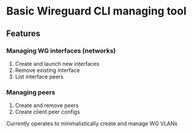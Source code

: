 # Basic Wireguard CLI managing tool

## Features

### Managing WG interfaces (networks)

1. Create and launch new interfaces
2. Remove existing interface
3. List interface peers

### Managing peers

1. Create and remove peers
2. Create client peer configs

Currently operates to minimalistically create and manage WG VLANs
